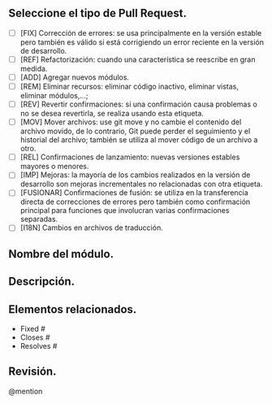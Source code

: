 ## Seleccione el tipo de Pull Request.

- [ ] [FIX] Corrección de errores: se usa principalmente en la versión estable pero también es válido si está corrigiendo un error reciente en la versión de desarrollo.
- [ ] [REF] Refactorización: cuando una característica se reescribe en gran medida.
- [ ] [ADD] Agregar nuevos módulos.
- [ ] [REM] Eliminar recursos: eliminar código inactivo, eliminar vistas, eliminar módulos,…;
- [ ] [REV] Revertir confirmaciones: si una confirmación causa problemas o no se desea revertirla, se realiza usando esta etiqueta.
- [ ] [MOV] Mover archivos: use git move y no cambie el contenido del archivo movido, de lo contrario, Git puede perder el seguimiento y el historial del archivo; también se utiliza al mover código de un archivo a otro.
- [ ] [REL] Confirmaciones de lanzamiento: nuevas versiones estables mayores o menores.
- [ ] [IMP] Mejoras: la mayoría de los cambios realizados en la versión de desarrollo son mejoras incrementales no relacionadas con otra etiqueta.
- [ ] [FUSIONAR] Confirmaciones de fusión: se utiliza en la transferencia directa de correcciones de errores pero también como confirmación principal para funciones que involucran varias confirmaciones separadas.
- [ ] [I18N] Cambios en archivos de traducción.

## Nombre del módulo.


## Descripción.


## Elementos relacionados.
<!--
Para relacionar o cerrar un issue mediante este PR, incluya el número del mismo. 
Por ejemplo "Closes #123", relaciona el PR actual con el issue 123. Cuando se mezcle,
Github automáticamente cerrará el issue.
-->

- Fixed #
- Closes #
- Resolves #

## Revisión.
   
   @mention
